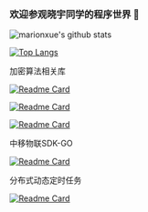 ### 欢迎参观晓宇同学的程序世界 👋

![marionxue's github stats](https://github-readme-stats.vercel.app/api?username=melf-xyzh&theme=radical) 

[![Top Langs](https://github-readme-stats.vercel.app/api/top-langs/?username=melf-xyzh&layout=compact)](https://github.com/anuraghazra/github-readme-stats)

加密算法相关库

[![Readme Card](https://github-readme-stats.vercel.app/api/pin/?username=melf-xyzh&repo=gmsm)](https://github.com/melf-xyzh/gmsm)

[![Readme Card](https://github-readme-stats.vercel.app/api/pin/?username=melf-xyzh&repo=go-ades)](https://github.com/melf-xyzh/go-ades)

[![Readme Card](https://github-readme-stats.vercel.app/api/pin/?username=melf-xyzh&repo=go-rsa)](https://github.com/melf-xyzh/go-rsa)


中移物联SDK-GO

[![Readme Card](https://github-readme-stats.vercel.app/api/pin/?username=melf-xyzh&repo=go-cm-heclouds)](https://github.com/melf-xyzh/go-cm-heclouds)

分布式动态定时任务

[![Readme Card](https://github-readme-stats.vercel.app/api/pin/?username=melf-xyzh&repo=go-ddcron)](https://github.com/melf-xyzh/go-ddcron)


















<!--
**melf-xyzh/melf-xyzh** is a ✨ _special_ ✨ repository because its `README.md` (this file) appears on your GitHub profile.

Here are some ideas to get you started:

- 🔭 I’m currently working on ...
- 🌱 I’m currently learning ...
- 👯 I’m looking to collaborate on ...
- 🤔 I’m looking for help with ...
- 💬 Ask me about ...
- 📫 How to reach me: ...
- 😄 Pronouns: ...
- ⚡ Fun fact: ...
-->
